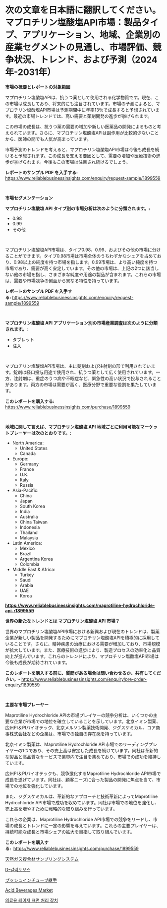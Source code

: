 <p><h1>次の文章を日本語に翻訳してください。マプロチリン塩酸塩API市場：製品タイプ、アプリケーション、地域、企業別の産業セグメントの見通し、市場評価、競争状況、トレンド、および予測（2024年-2031年）</h1></p><p><strong>市場の概要とレポートの対象範囲</strong></p>
<p><p>マプロチリン塩酸塩APIは、抗うつ薬として使用される化学物質です。現在、この市場は成長しており、将来的にも注目されています。市場の予測によると、マプロチリン塩酸塩API市場は予測期間中に年率13％で成長すると予想されています。最近の市場トレンドでは、高い需要と薬剤開発の進歩が挙げられます。</p><p>この市場の成長は、抗うつ薬の需要の増加や新しい医薬品の開発によるものと考えられています。さらに、マプロチリン塩酸塩APIは副作用が比較的少ないことから、医師の間でも人気が高まっています。</p><p>市場予測のトレンドを考えると、マプロチリン塩酸塩API市場は今後も成長を続けると予想されます。この成長を支える要因として、需要の増加や医療技術の進歩が挙げられます。今後もこの市場は注目され続けるでしょう。</p></p>
<p><strong>レポートのサンプル PDF を入手する:</strong> <a href="https://www.reliablebusinessinsights.com/enquiry/request-sample/1899559">https://www.reliablebusinessinsights.com/enquiry/request-sample/1899559</a></p>
<p>&nbsp;</p>
<p><strong>市場セグメンテーション</strong></p>
<p><strong>マプロチリン塩酸塩 API タイプ別の市場分析は次のように分類されます。:</strong></p>
<p><ul><li>0.98</li><li>0.99</li><li>その他</li></ul></p>
<p>&nbsp;</p>
<p><p>マプロチリン塩酸塩API市場は、タイプ0.98、0.99、およびその他の市場に分けることができます。タイプ0.98市場は市場全体のうちわずかなシェアを占めており、0.98以上の純度を持つ市場を指します。0.99市場は、より高い純度を持つ市場であり、需要が高く安定しています。その他の市場は、上記の2つに該当しない他の市場を指し、さまざまな純度や用途の製品が含まれます。これらの市場は、需要や市場競争の側面から異なる特性を持っています。</p></p>
<p><strong>レポートのサンプル PDF を入手する:</strong>&nbsp;<a href="https://www.reliablebusinessinsights.com/enquiry/request-sample/1899559">https://www.reliablebusinessinsights.com/enquiry/request-sample/1899559</a></p>
<p>&nbsp;</p>
<p><strong> マプロチリン塩酸塩 API アプリケーション別の市場産業調査は次のように分類されます。:</strong></p>
<p><ul><li>タブレット</li><li>注入</li></ul></p>
<p>&nbsp;</p>
<p><p>マプロチリン塩酸塩API市場は、主に錠剤および注射剤の形で利用されています。錠剤は経口投与用途で使用され、抗うつ薬として広く使用されています。一方、注射剤は、重症のうつ病や不眠症など、緊急性の高い状況で投与されることがあります。両方の市場は需要が高く、医療分野で重要な役割を果たしています。</p></p>
<p><strong>このレポートを購入する:</strong>&nbsp; <a href="https://www.reliablebusinessinsights.com/purchase/1899559">https://www.reliablebusinessinsights.com/purchase/1899559</a></p>
<p>&nbsp;</p>
<p><strong>地域に関して言えば、マプロチリン塩酸塩 API 地域ごとに利用可能なマーケットプレーヤーは次のとおりです。:</strong></p>
<p><ul>
    <li>
        North America:
        <ul>
            <li>United States</li>
            <li>Canada</li>
        </ul>
    </li>
    <li>
        Europe:
        <ul>
            <li>Germany</li>
            <li>France</li>
            <li>U.K.</li>
            <li>Italy</li>
            <li>Russia</li>
        </ul>
    </li>
    <li>
        Asia-Pacific:
        <ul>
            <li>China</li>
            <li>Japan</li>
            <li>South Korea</li>
            <li>India</li>
            <li>Australia</li>
            <li>China Taiwan</li>
            <li>Indonesia</li>
            <li>Thailand</li>
            <li>Malaysia</li>
        </ul>
    </li>
    <li>
        Latin America:
        <ul>
            <li>Mexico</li>
            <li>Brazil</li>
            <li>Argentina Korea</li>
            <li>Colombia</li>
        </ul>
    </li>
    <li>
        Middle East & Africa:
        <ul>
            <li>Turkey</li>
            <li>Saudi</li>
            <li>Arabia</li>
            <li>UAE</li>
            <li>Korea</li>
        </ul>
    </li>
    </ul></p>
<p><strong><a href="https://www.reliablebusinessinsights.com/maprotiline-hydrochloride-api-r1899559">https://www.reliablebusinessinsights.com/maprotiline-hydrochloride-api-r1899559</a></strong>&nbsp;</p>
<p><strong>世界の新たなトレンドとは マプロチリン塩酸塩 API 市場？</strong></p>
<p><p>世界のマプロチリン塩酸塩API市場における新興および現在のトレンドは、製薬企業が新しい製品を開発するためにマプロチリン塩酸塩APIを積極的に採用していることです。さらに、精神疾患の治療における需要が増加しており、市場規模が拡大しています。また、医療技術の進歩により、製造プロセスの効率化と品質向上が進んでいます。これらのトレンドにより、マプロチリン塩酸塩API市場は今後も成長が期待されています。</p></p>
<p><strong>このレポートを購入する前に、質問がある場合は問い合わせるか、共有してください。</strong>- <a href="https://www.reliablebusinessinsights.com/enquiry/pre-order-enquiry/1899559">https://www.reliablebusinessinsights.com/enquiry/pre-order-enquiry/1899559</a></p>
<p>&nbsp;</p>
<p><strong>主要な市場プレーヤー</strong></p>
<p><p>Maprotiline Hydrochloride APIの市場プレイヤーの競争分析は、いくつかの主要な企業が市場での地位を確立していることを示しています。北京イミン製薬、広州PI＆PIバイオテック、北京メルソン製薬技術開発、ジグスケミカル、コア商事株式会社などの企業は、市場での独自の存在感を持っています。</p><p>北京イミン製薬は、Maprotiline Hydrochloride API市場でのリーディングプレイヤーの1つであり、その売上高は安定した成長を続けています。同社は革新的な製品と高品質なサービスで業界内で注目を集めており、市場での成功を維持しています。</p><p>広州PI＆PIバイオテックも、競争激化するMaprotiline Hydrochloride API市場で成長を遂げています。同社は、顧客ニーズに合った製品の開発に焦点を当て、市場での地位を強化しています。</p><p>また、ジグスケミカルは、革新的なアプローチと技術革新によってMaprotiline Hydrochloride API市場で成功を収めています。同社は市場での地位を強化し、売上高を増やすために戦略的な取り組みを行っています。</p><p>これらの企業は、Maprotiline Hydrochloride API市場での競争をリードし、市場の成長とトレンドに一定の影響を与えています。これらの主要プレイヤーは、持続可能な成長と市場シェアの拡大を目指して取り組んでいます。</p></p>
<p><strong>このレポートを購入する:</strong>&nbsp;&nbsp;<a href="https://www.reliablebusinessinsights.com/purchase/1899559">https://www.reliablebusinessinsights.com/purchase/1899559</a></p>
<p><p><a href="https://github.com/moulafa/Market-Research-Report-List-2/blob/main/3614374112910.md">天然ガス複合材サンプリングシステム</a></p><p><a href="https://github.com/Madalyell456456/Market-Research-Report-List-2/blob/main/1305823110668.md">D-갈락토오스</a></p><p><a href="https://github.com/nxboeu02965442/Market-Research-Report-List-2/blob/main/2364614112909.md">プッシュインチューブ継手</a></p><p><a href="https://issuu.com/reportprime-2/docs/acid-beverages-market-size-2030.pptx">Acid Beverages Market</a></p><p><a href="https://github.com/vseigx30c9a1j/Market-Research-Report-List-2/blob/main/2851042107531.md">의료용 레이저 표면 처리 장치</a></p></p>
